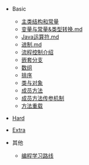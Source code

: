 <!-- # <img align="right" width="120" height="100" title="Hydromechanics" src="./pic/android-chrome-512x512.png"> -->

- Basic
  - [主类结构和常量](./note/主类结构&数据类型.md)
  - [变量与常量&类型转换.md](./note/变量与常量&类型转换.md)
  - [Java运算符.md](./note/Java运算符.md)
  - [进制.md](./note/进制.md)
  - [流程控制介绍](./note/流程控制介绍.md)
  - [嵌套分支](./note/嵌套分支.md)
  - [数组](./note/数组.md)
  - [排序](./note/%E6%8E%92%E5%BA%8F.md)
  - [类与对象](./note/类与对象(OOP).md)
  - [成员方法](./note/%E6%88%90%E5%91%98%E6%96%B9%E6%B3%95.md)
  - [成员方法传参机制](./note/成员方法传参机制.md)
  - [方法重载](./note/方法重载.md)


- [Hard](./note/note_hard.md)
- [Extra](./note/note_extra.md)

- 其他
  - [编程学习路线](.\assets\res\Java学习路线.md)
